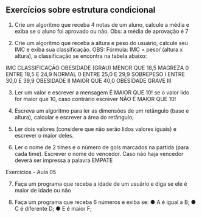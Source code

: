 ## Exercícios sobre estrutura condicional

1. Crie um algoritmo que receba 4 notas de um aluno, calcule a média
e exiba se o aluno foi aprovado ou não.
Obs: a média de aprovação é 7

2. Crie um algoritmo que receba a altura e peso do usuário, calcule seu
IMC e exiba sua classificação.
OBS: Fórmula: IMC = peso/ (altura x altura), a classificação se
encontra na tabela abaixo:

IMC CLASSIFICAÇÃO OBESIDADE (GRAU)
MENOR QUE 18,5 MAGREZA 0
ENTRE 18,5 E 24,9 NORMAL 0
ENTRE 25,0 E 29,9 SOBREPESO I
ENTRE 30,0 E 39,9 OBESIDADE II
MAIOR QUE 40,0 OBESIDADE GRAVE III

3. Ler um valor e escrever a mensagem É MAIOR QUE 10! se o valor lido
for maior que 10, caso contrário escrever NÃO É MAIOR QUE 10!

4. Escreva um algoritmo para ler as dimensões de um retângulo (base
e altura), calcular e escrever a área do retângulo;

5. Ler dois valores (considere que não serão lidos valores iguais) e
escrever o maior deles.

6. Ler o nome de 2 times e o número de gols marcados na partida (para
cada time). Escrever o nome do vencedor. Caso não haja vencedor
deverá ser impressa a palavra EMPATE

Exercícios - Aula 05

7. Faça um programa que receba a idade de um usuário e diga se ele é
maior de idade ou não

8. Faça um programa que receba 6 números e exiba se:
● A é igual a B;
● C é diferente D;
● E é maior F;
